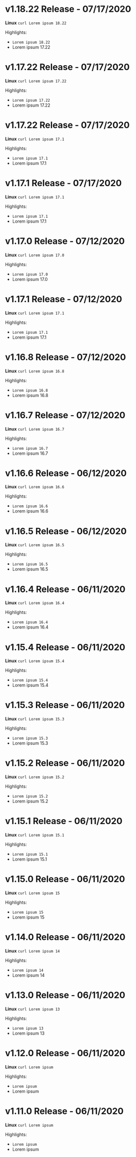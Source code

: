 # v1.18.22 Release - 07/17/2020
**Linux**
`curl Lorem ipsum 18.22`

Highlights:
- `Lorem ipsum 18.22`
- Lorem ipsum 17.22

# v1.17.22 Release - 07/17/2020
**Linux**
`curl Lorem ipsum 17.22`

Highlights:
- `Lorem ipsum 17.22`
- Lorem ipsum 17.22

# v1.17.22 Release - 07/17/2020
**Linux**
`curl Lorem ipsum 17.1`

Highlights:
- `Lorem ipsum 17.1`
- Lorem ipsum 17.1

# v1.17.1 Release - 07/17/2020
**Linux**
`curl Lorem ipsum 17.1`

Highlights:
- `Lorem ipsum 17.1`
- Lorem ipsum 17.1

# v1.17.0 Release - 07/12/2020
**Linux**
`curl Lorem ipsum 17.0`

Highlights:
- `Lorem ipsum 17.0`
- Lorem ipsum 17.0

# v1.17.1 Release - 07/12/2020
**Linux**
`curl Lorem ipsum 17.1`

Highlights:
- `Lorem ipsum 17.1`
- Lorem ipsum 17.1

# v1.16.8 Release - 07/12/2020
**Linux**
`curl Lorem ipsum 16.8`

Highlights:
- `Lorem ipsum 16.8`
- Lorem ipsum 16.8

# v1.16.7 Release - 07/12/2020
**Linux**
`curl Lorem ipsum 16.7`

Highlights:
- `Lorem ipsum 16.7`
- Lorem ipsum 16.7

# v1.16.6 Release - 06/12/2020
**Linux**
`curl Lorem ipsum 16.6`

Highlights:
- `Lorem ipsum 16.6`
- Lorem ipsum 16.6

# v1.16.5 Release - 06/12/2020
**Linux**
`curl Lorem ipsum 16.5`

Highlights:
- `Lorem ipsum 16.5`
- Lorem ipsum 16.5

# v1.16.4 Release - 06/11/2020
**Linux**
`curl Lorem ipsum 16.4`

Highlights:
- `Lorem ipsum 16.4`
- Lorem ipsum 16.4

# v1.15.4 Release - 06/11/2020
**Linux**
`curl Lorem ipsum 15.4`

Highlights:
- `Lorem ipsum 15.4`
- Lorem ipsum 15.4

# v1.15.3 Release - 06/11/2020
**Linux**
`curl Lorem ipsum 15.3`

Highlights:
- `Lorem ipsum 15.3`
- Lorem ipsum 15.3

# v1.15.2 Release - 06/11/2020
**Linux**
`curl Lorem ipsum 15.2`

Highlights:
- `Lorem ipsum 15.2`
- Lorem ipsum 15.2

# v1.15.1 Release - 06/11/2020
**Linux**
`curl Lorem ipsum 15.1`

Highlights:
- `Lorem ipsum 15.1`
- Lorem ipsum 15.1

# v1.15.0 Release - 06/11/2020
**Linux**
`curl Lorem ipsum 15`

Highlights:
- `Lorem ipsum 15`
- Lorem ipsum 15

# v1.14.0 Release - 06/11/2020
**Linux**
`curl Lorem ipsum 14`

Highlights:
- `Lorem ipsum 14`
- Lorem ipsum 14

# v1.13.0 Release - 06/11/2020
**Linux**
`curl Lorem ipsum 13`

Highlights:
- `Lorem ipsum 13`
- Lorem ipsum 13

# v1.12.0 Release - 06/11/2020
**Linux**
`curl Lorem ipsum`

Highlights:
- `Lorem ipsum`
- Lorem ipsum

# v1.11.0 Release - 06/11/2020
**Linux**
`curl Lorem ipsum`

Highlights:
- `Lorem ipsum`
- Lorem ipsum
